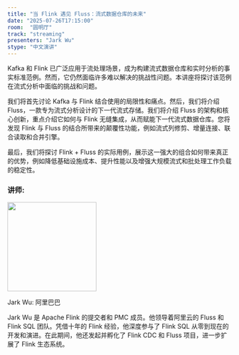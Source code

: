 ```yaml
---
title: "当 Flink 遇见 Fluss：流式数据仓库的未来"
date: "2025-07-26T17:15:00"
room:  "圆明厅"
track: "streaming"
presenters: "Jark Wu"
stype: "中文演讲"
---
```


Kafka 和 Flink 已广泛应用于流处理场景，成为构建流式数据仓库和实时分析的事实标准范例。然而，它仍然面临许多难以解决的挑战性问题。本讲座将探讨该范例在流式分析中面临的挑战和问题。

我们将首先讨论 Kafka 与 Flink 结合使用的局限性和痛点。然后，我们将介绍 Fluss，一款专为流式分析设计的下一代流式存储。我们将介绍 Fluss 的架构和核心创新，重点介绍它如何与 Flink 无缝集成，从而赋能下一代流式数据仓库。您将发现 Flink 与 Fluss 的结合所带来的颠覆性功能，例如流式列修剪、增量连接、联合读取和合并引擎。

最后，我们将探讨 Flink + Fluss 的实际用例，展示这一强大的组合如何带来真正的优势，例如降低基础设施成本、提升性能以及增强大规模流式和批处理工作负载的稳定性。


### 讲师:

<img src="https://sessionize.com/image/19c7-400o400o1-b7b9ecef-9748-4e55-b53e-b20d108e3488.jpg" width="200" /><br/>

Jark Wu: 阿里巴巴

Jark Wu 是 Apache Flink 的提交者和 PMC 成员。他领导着阿里云的 Fluss 和 Flink SQL 团队。凭借十年的 Flink 经验，他深度参与了 Flink SQL 从零到现在的开发和演进。在此期间，他还发起并孵化了 Flink CDC 和 Fluss 项目，进一步扩展了 Flink 生态系统。